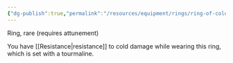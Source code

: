 ```yaml
---
{"dg-publish":true,"permalink":"/resources/equipment/rings/ring-of-cold-resistance/"}
---
```


Ring, rare (requires attunement)

You have [[Resistance\|resistance]] to cold damage while wearing this ring, which is set with a tourmaline.